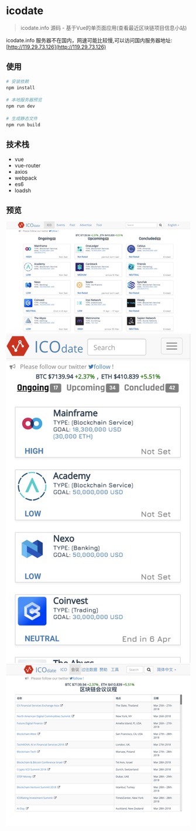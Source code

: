 # icodate

> icodate.info 源码 - 基于Vue的单页面应用(查看最近区块链项目信息小站)  

icodate.info 服务器不在国内，网速可能比较慢,可以访问国内服务器地址: 
[http://119.29.73.126](http://119.29.73.126)

## 使用

``` bash
# 安装依赖
npm install

# 本地服务器预览
npm run dev

# 生成静态文件
npm run build

```

## 技术栈
* vue
* vue-router
* axios
* webpack
* es6
* loadsh

## 预览
![shot1](https://raw.githubusercontent.com/conanskyforce/icodate/master/shots/shot1.png)
![shot2](https://raw.githubusercontent.com/conanskyforce/icodate/master/shots/shot2.png)
![shot3](https://raw.githubusercontent.com/conanskyforce/icodate/master/shots/shot3.png)


